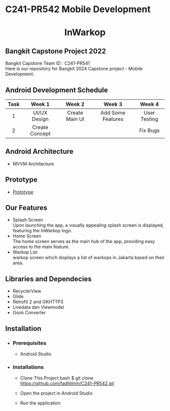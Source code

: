 # C241-PR542 Mobile Development

<h1 align="center">
  InWarkop
</h1>

## Bangkit Capstone Project 2022

Bangkit Capstone Team ID : C241-PR541 <br>
Here is our repository for Bangkit 2024 Capstone project - Mobile Development.

## Android Development Schedule
|  Task  |     Week 1     |       Week 2        |            Week 3          |            Week 4          |
| :----: | :------------: | :-----------------: | :------------------------: | :------------------------: |
|  1 | UI/UX Design   | Create Main UI      |Add Some Features           | User Testing               |  
| 2 | Create Concept |                     |                            | Fix Bugs          | 

## Android Architecture
- MVVM Architecture

## Prototype
- [Prototype](https://www.figma.com/design/AnOSRajgjhnxInUQ08gVf3/capstone?node-id=0-1&t=7xK7JlY18MtIrvly-0)
## Our Features 
- Splash Screen\
  Upon launching the app, a visually appealing splash screen is displayed, featuring the InWarkop logo.
- Home Screen\
  The home screen serves as the main hub of the app, providing easy access to the main feature.
- Warkop List\
  warkop screen which displays a list of warkops in Jakarta based on their area.

## Libraries and Dependecies
- RecyclerView
- Glide  
- Retrofit 2 and OKHTTP3
- Livedata dan Viewmodel
- Gson Converter

## Installation
 * ### Prerequisites
    - Android Studio
 * ### Installations
    - Clone This Project 
    bash
    $ git clone https://github.com/fadhlilnm/C241-PR542.git
   
    - Open the project in Android Studio
    - Run the application
